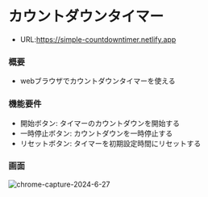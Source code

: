 # カウントダウンタイマー

- URL:https://simple-countdowntimer.netlify.app

### 概要

- webブラウザでカウントダウンタイマーを使える

### 機能要件

- 開始ボタン: タイマーのカウントダウンを開始する
- 一時停止ボタン: カウントダウンを一時停止する
- リセットボタン: タイマーを初期設定時間にリセットする

### 画面

![chrome-capture-2024-6-27](https://github.com/hirorotaka/simple-countDownTimer/assets/153050316/ee69a647-79bb-48a6-849b-23641c09ad1f)
